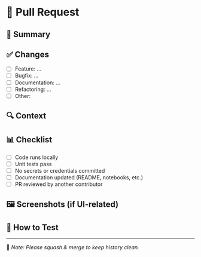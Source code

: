 # 🚀 Pull Request

## 📌 Summary

<!-- Describe what this PR does in 1-2 sentences -->

## ✅ Changes

- [ ] Feature: ...
- [ ] Bugfix: ...
- [ ] Documentation: ...
- [ ] Refactoring: ...
- [ ] Other:

## 🔍 Context

<!-- Link to issue or reason for this change -->

## 📊 Checklist

- [ ] Code runs locally
- [ ] Unit tests pass
- [ ] No secrets or credentials committed
- [ ] Documentation updated (README, notebooks, etc.)
- [ ] PR reviewed by another contributor

## 🖼️ Screenshots (if UI-related)

<!-- Paste images here or link to notebook visuals -->

## 🔬 How to Test

<!-- Describe how to manually test this PR -->

---

🧠 *Note: Please squash & merge to keep history clean.*
